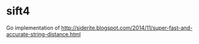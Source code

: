 # sift4
Go implementation of http://siderite.blogspot.com/2014/11/super-fast-and-accurate-string-distance.html
